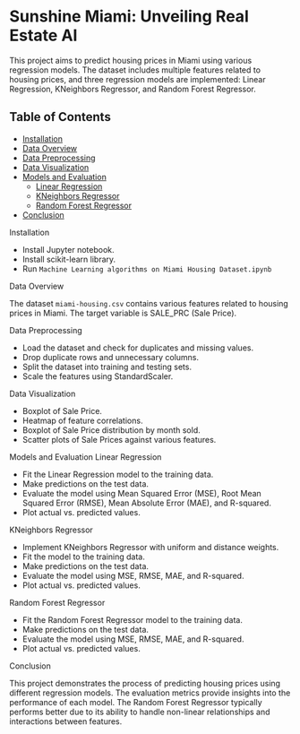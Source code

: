 # Sunshine Miami: Unveiling Real Estate AI

This project aims to predict housing prices in Miami using various regression models. The dataset includes multiple features related to housing prices, and three regression models are implemented: Linear Regression, KNeighbors Regressor, and Random Forest Regressor.

## Table of Contents
- [Installation](#installation)
- [Data Overview](#data-overview)
- [Data Preprocessing](#data-preprocessing)
- [Data Visualization](#data-visualization)
- [Models and Evaluation](#models-and-evaluation)
  - [Linear Regression](#linear-regression)
  - [KNeighbors Regressor](#kneighbors-regressor)
  - [Random Forest Regressor](#random-forest-regressor)
- [Conclusion](#conclusion)

Installation <a name="installation"></a>
  - Install Jupyter notebook.
  - Install scikit-learn library.
  - Run `Machine Learning algorithms on Miami Housing Dataset.ipynb`

Data Overview <a name="data-overview"></a>

The dataset `miami-housing.csv` contains various features related to housing prices in Miami. The target variable is SALE_PRC (Sale Price).

Data Preprocessing <a name="data-preprocessing"></a>

  - Load the dataset and check for duplicates and missing values.
  - Drop duplicate rows and unnecessary columns.
  - Split the dataset into training and testing sets.
  - Scale the features using StandardScaler.

Data Visualization <a name="data-visualization"></a>

  - Boxplot of Sale Price.
  - Heatmap of feature correlations.
  - Boxplot of Sale Price distribution by month sold.
  - Scatter plots of Sale Prices against various features.

Models and Evaluation <a name="models-and-evaluation"></a>
Linear Regression <a name="linear-regression"></a>

  - Fit the Linear Regression model to the training data.
  - Make predictions on the test data.
  - Evaluate the model using Mean Squared Error (MSE), Root Mean Squared Error (RMSE), Mean Absolute Error (MAE), and R-squared.
  - Plot actual vs. predicted values.

KNeighbors Regressor <a name="kneighbors-regressor"></a>

  - Implement KNeighbors Regressor with uniform and distance weights.
  - Fit the model to the training data.
  - Make predictions on the test data.
  - Evaluate the model using MSE, RMSE, MAE, and R-squared.
  - Plot actual vs. predicted values.

Random Forest Regressor <a name="random-forest-regressor"></a>

  - Fit the Random Forest Regressor model to the training data.
  - Make predictions on the test data.
  - Evaluate the model using MSE, RMSE, MAE, and R-squared.
  - Plot actual vs. predicted values.

Conclusion <a name="conclusion"></a>

This project demonstrates the process of predicting housing prices using different regression models. The evaluation metrics provide insights into the performance of each model. The Random Forest Regressor typically performs better due to its ability to handle non-linear relationships and interactions between features.


